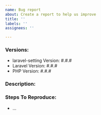 ```yaml
---
name: Bug report
about: Create a report to help us improve
title: ''
labels: ''
assignees: ''

---
```


### Versions:
- laravel-setting Version: #.#.#
- Laravel Version: #.#.# <!-- Lumen is NOT supported! -->
- PHP Version: #.#.#

### Description:

<!--
Please describe in detail the nature of the bug, code samples, etc.

The more, the better.
-->

### Steps To Reproduce:

- …
